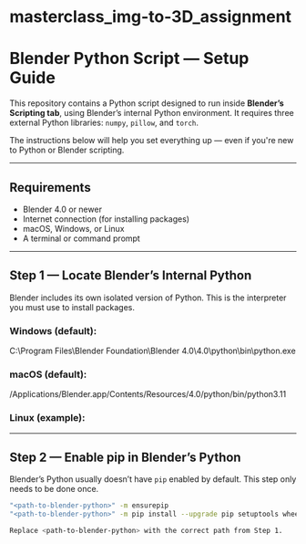 # masterclass_img-to-3D_assignment

# Blender Python Script — Setup Guide

This repository contains a Python script designed to run inside **Blender’s Scripting tab**, using Blender’s internal Python environment. It requires three external Python libraries: `numpy`, `pillow`, and `torch`.

The instructions below will help you set everything up — even if you're new to Python or Blender scripting.

---

## Requirements

- Blender 4.0 or newer
- Internet connection (for installing packages)
- macOS, Windows, or Linux
- A terminal or command prompt

---

## Step 1 — Locate Blender’s Internal Python

Blender includes its own isolated version of Python. This is the interpreter you must use to install packages.

### Windows (default):

C:\Program Files\Blender Foundation\Blender 4.0\4.0\python\bin\python.exe

### macOS (default):

/Applications/Blender.app/Contents/Resources/4.0/python/bin/python3.11

### Linux (example):

---

## Step 2 — Enable pip in Blender’s Python

Blender’s Python usually doesn’t have `pip` enabled by default. This step only needs to be done once.

```bash
"<path-to-blender-python>" -m ensurepip
"<path-to-blender-python>" -m pip install --upgrade pip setuptools wheel

Replace <path-to-blender-python> with the correct path from Step 1.

